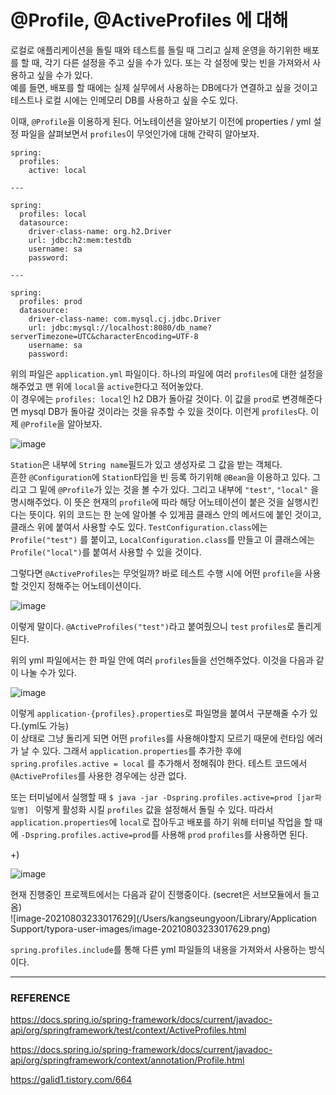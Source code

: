 # @Profile, @ActiveProfiles 에 대해

로컬로 애플리케이션을 돌릴 때와 테스트를 돌릴 때 그리고 실제 운영을 하기위한 배포를 할 때, 각기 다른 설정을 주고 싶을 수가 있다. 또는 각 설정에 맞는 빈을 가져와서 사용하고 싶을 수가 있다.  
예를 들면, 배포를 할 때에는 실제 실무에서 사용하는 DB에다가 연결하고 싶을 것이고 테스트나 로컬 시에는 인메모리 DB를 사용하고 싶을 수도 있다.  

이때, ``@Profile``을 이용하게 된다.  어노테이션을 알아보기 이전에 properties / yml 설정 파일을 살펴보면서 ``profiles``이 무엇인가에 대해 간략히 알아보자.  

```
spring:
  profiles:
    active: local
    
---

spring:
  profiles: local
  datasource:
    driver-class-name: org.h2.Driver
    url: jdbc:h2:mem:testdb
    username: sa
    password:
    
---

spring:
  profiles: prod
  datasource:
    driver-class-name: com.mysql.cj.jdbc.Driver
    url: jdbc:mysql://localhost:8080/db_name?serverTimezone=UTC&characterEncoding=UTF-8
    username: sa
    password:
```

위의 파일은 ``application.yml`` 파일이다. 하나의 파일에 여러 ``profiles``에 대한 설정을 해주었고 맨 위에 ``local``을 ``active``한다고 적어놓았다.  
이 경우에는 ``profiles: local``인 h2 DB가 돌아갈 것이다. 이 값을 ``prod``로 변경해준다면 mysql DB가 돌아갈 것이라는 것을 유추할 수 있을 것이다. 이런게 ``profiles``다. 이제 ``@Profile``을 알아보자.  

![image](https://user-images.githubusercontent.com/45073750/119254229-1b548080-bbf0-11eb-847b-662856be5718.png)

``Station``은 내부에 ``String name``필드가 있고 생성자로 그 값을 받는 객체다.  
흔한 ``@Configuration``에 ``Station``타입을 빈 등록 하기위해 ``@Bean``을 이용하고 있다. 그리고 그 밑에 ``@Profile``가 있는 것을 볼 수가 있다. 그리고 내부에 ``"test"``, ``"local"`` 을 명시해주었다. 이 뜻은 현재의 ``profile``에 따라 해당 어노테이션이 붙은 것을 실행시킨다는 뜻이다. 위의 코드는 한 눈에 알아볼 수 있게끔 클래스 안의 메서드에 붙인 것이고, 클래스 위에 붙여서 사용할 수도 있다. ``TestConfiguration.class``에는 ``Profile("test")`` 를 붙이고, ``LocalConfiguration.class``를 만들고 이 클래스에는 ``Profile("local")``를 붙여서 사용할 수 있을 것이다.  

그렇다면 ``@ActiveProfiles``는 무엇일까? 바로 테스트 수행 시에 어떤 ``profile``을 사용할 것인지 정해주는 어노테이션이다.  

![image](https://user-images.githubusercontent.com/45073750/119255390-8903ab00-bbf6-11eb-8cc5-c178d95600da.png)

이렇게 말이다. ``@ActiveProfiles("test")``라고 붙여줬으니 ``test`` ``profiles``로 돌리게 된다.  

위의 yml 파일에서는 한 파일 안에 여러 ``profiles``들을 선언해주었다. 이것을 다음과 같이 나눌 수가 있다.  

![image](https://user-images.githubusercontent.com/45073750/119255626-c74d9a00-bbf7-11eb-86b4-9dded29bb683.png)

이렇게 ``application-{profiles}.properties``로 파일명을 붙여서 구분해줄 수가 있다.(yml도 가능)  
이 상태로 그냥 돌리게 되면 어떤 ``profiles``를 사용해야할지 모르기 때문에 런타임 에러가 날 수 있다. 그래서 ``application.properties``를 추가한 후에 ``spring.profiles.active = local`` 를 추가해서 정해줘야 한다. 테스트 코드에서 ``@ActiveProfiles``를 사용한 경우에는 상관 없다.  

또는 터미널에서 실행할 때 ``$ java -jar -Dspring.profiles.active=prod [jar파일명] `` 이렇게 활성화 시킬 ``profiles`` 값을 설정해서 돌릴 수 있다. 따라서 ``application.properties``에 ``local``로 잡아두고 배포를 하기 위해 터미널 작업을 할 때에 ``-Dspring.profiles.active=prod``를 사용해 ``prod`` ``profiles``를 사용하면 된다.  

+)  

![image](https://user-images.githubusercontent.com/45073750/128033281-3f5e24dc-70df-4204-a1cb-20c3fbd53a55.png)

현재 진행중인 프로젝트에서는 다음과 같이 진행중이다. (secret은 서브모듈에서 들고옴)  
![image-20210803233017629](/Users/kangseungyoon/Library/Application Support/typora-user-images/image-20210803233017629.png)

``spring.profiles.include``를 통해 다른 yml 파일들의 내용을 가져와서 사용하는 방식이다.  

***

### REFERENCE

https://docs.spring.io/spring-framework/docs/current/javadoc-api/org/springframework/test/context/ActiveProfiles.html  

https://docs.spring.io/spring-framework/docs/current/javadoc-api/org/springframework/context/annotation/Profile.html  

https://galid1.tistory.com/664